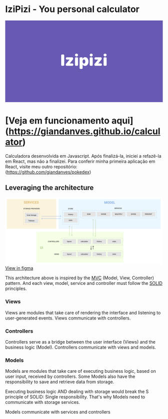 # IziPizi - You personal calculator

![Logo](images/Izipizi.png)


# [Veja em funcionamento aqui] (https://giandanves.github.io/calculator)
Calculadora desenvolvida em Javascript. Após finalizá-la, iniciei a refazê-la em React, mas não a finalizei. Para conferir minha primeira aplicação em React, visite meu outro repositório: (https://github.com/giandanves/pokedex)


## Leveraging the architecture

![Architecture](images/architecture.png)
[View in figma](https://www.figma.com/file/J7ymhrHDASUOpXp2jHO2Dh/Architecture-chart)

This architecture above is inspired by the [MVC](https://pt.wikipedia.org/wiki/MVC) (Model, View, Controller) pattern. And each view, model, service and controller
must follow the [SOLID](https://pt.wikipedia.org/wiki/SOLID) principles.

### Views

Views are modules that take care of rendering the interface and listening to user-generated events. Views communicate with controllers.

### Controllers

Controllers serve as a bridge between the user interface (Views) and the business logic (Model). Controllers communicate with views and models.

### Models

Models are modules that take care of executing business logic, based on user input, received by controllers. Some Models also have the responsibility to save and retrieve data from storage.

Executing business logic AND dealing with storage would break the S principle of SOLID: Single responsibility. That's why Models need to communicate with storage services.

Models communicate with services and controllers
